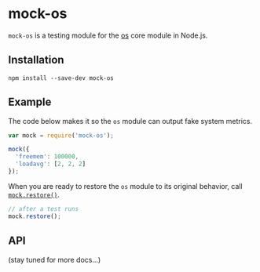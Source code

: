 mock-os
==============

`mock-os` is a testing module for the [os](http://nodejs.org/api/os.html) core module in Node.js.


## Installation

    npm install --save-dev mock-os


## Example

The code below makes it so the `os` module can output fake system metrics.

```js
var mock = require('mock-os');

mock({
  'freemem': 100000,
  'loadavg': [2, 2, 2]
});
```

When you are ready to restore the `os` module to its original behavior, call [`mock.restore()`](#mockrestore).

```js
// after a test runs
mock.restore();
```


## API

(stay tuned for more docs...)

